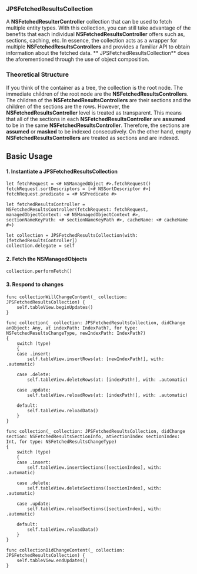 ### JPSFetchedResultsCollection
A **NSFetchedResulterController** collection that can be used to fetch multiple entity types. With this collection, you can still take advantage of the benefits that each individual **NSFetchedResultsController** offers such as, sections, caching, etc. In essence, the collection acts as a wrapper for multiple **NSFetchedResultsControllers** and provides a familiar API to obtain information about the fetched data. ** JPSFetchedResultsCollection** does the aforementioned through the use of object composition.

### Theoretical Structure
If you think of the container as a tree, the collection is the root node. The immediate children of the root node are the **NSFetchedResultsControllers**. The children of the **NSFetchedResultsControllers** are their sections and the children of the sections are the rows. However, the **NSFetchedResultsController** level is treated as transparent. This means that all of the sections in each **NSFetchedResultsController** are **assumed** to be in the same **NSFetchedResultsController**. Therefore, the sections are **assumed** or **masked** to be indexed consecutively. On the other hand, empty **NSFetchedResultsControllers** are treated as sections and are indexed.

## Basic Usage

#### 1. Instantiate a JPSFetchedResultsCollection

```
let fetchRequest = <# NSManagedObject #>.fetchRequest()
fetchRequest.sortDescriptors = [<# NSSortDescriptor #>]
fetchRequest.predicate = <# NSPredicate #>
    
let fetchedResultsController = NSFetchedResultsController(fetchRequest: fetchRequest, managedObjectContext: <# NSManagedObjectContext #>, sectionNameKeyPath: <# sectionNameKeyPath #>, cacheName: <# cacheName #>)

let collection = JPSFetchedResultsCollection(with: [fetchedResultsController])
collection.delegate = self
```

#### 2. Fetch the NSManagedObjects

```
collection.performFetch()
```

#### 3. Respond to changes

```
func collectionWillChangeContent(_ collection: JPSFetchedResultsCollection) {
    self.tableView.beginUpdates()
}
    
func collection(_ collection: JPSFetchedResultsCollection, didChange anObject: Any, at indexPath: IndexPath?, for type: NSFetchedResultsChangeType, newIndexPath: IndexPath?)
{
    switch (type)
    {
    case .insert:
        self.tableView.insertRows(at: [newIndexPath!], with: .automatic)
            
    case .delete:
        self.tableView.deleteRows(at: [indexPath!], with: .automatic)
            
    case .update:
        self.tableView.reloadRows(at: [indexPath!], with: .automatic)
            
    default:
        self.tableView.reloadData()
    }
}
    
func collection(_ collection: JPSFetchedResultsCollection, didChange section: NSFetchedResultsSectionInfo, atSectionIndex sectionIndex: Int, for type: NSFetchedResultsChangeType)
{
    switch (type)
    {
    case .insert:
        self.tableView.insertSections([sectionIndex], with: .automatic)
            
    case .delete:
        self.tableView.deleteSections([sectionIndex], with: .automatic)
            
    case .update:
        self.tableView.reloadSections([sectionIndex], with: .automatic)
            
    default:
        self.tableView.reloadData()
    }
}
    
func collectionDidChangeContent(_ collection: JPSFetchedResultsCollection) {
    self.tableView.endUpdates()
}
```

